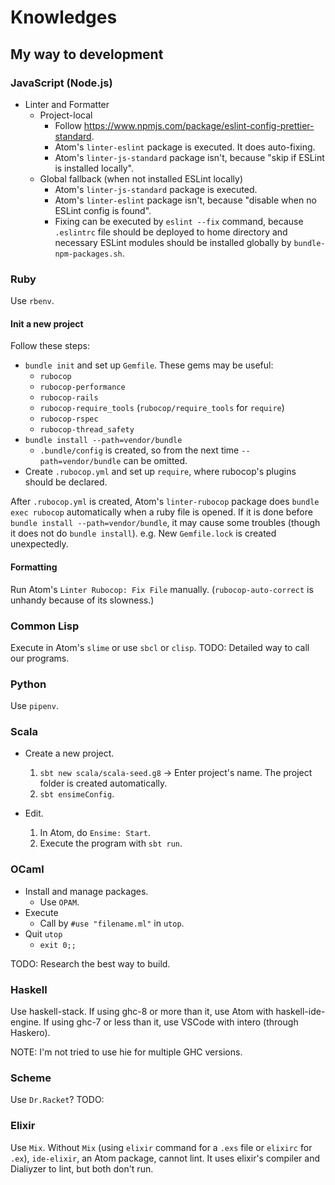 # Knowledges
## My way to development
### JavaScript (Node.js)
*   Linter and Formatter
    *   Project-local
        *   Follow <https://www.npmjs.com/package/eslint-config-prettier-standard>.
        *   Atom's `linter-eslint` package is executed. It does auto-fixing.
        *   Atom's `linter-js-standard` package isn't,
            because "skip if ESLint is installed locally".
    *   Global fallback (when not installed ESLint locally)
        *   Atom's `linter-js-standard` package is executed.
        *   Atom's `linter-eslint` package isn't,
            because "disable when no ESLint config is found".
        *   Fixing can be executed by `eslint --fix` command, because
            `.eslintrc` file should be deployed to home directory and
            necessary ESLint modules should be installed globally
            by `bundle-npm-packages.sh`.

### Ruby
Use `rbenv`.

#### Init a new project
Follow these steps:

*   `bundle init` and set up `Gemfile`. These gems may be useful:
    *   `rubocop`
    *   `rubocop-performance`
    *   `rubocop-rails`
    *   `rubocop-require_tools` (`rubocop/require_tools` for `require`)
    *   `rubocop-rspec`
    *   `rubocop-thread_safety`
*   `bundle install --path=vendor/bundle`
    *   `.bundle/config` is created, so from the next time
        `--path=vendor/bundle` can be omitted.
*   Create `.rubocop.yml` and set up `require`, where rubocop's plugins should
    be declared.

After `.rubocop.yml` is created, Atom's `linter-rubocop` package does
`bundle exec rubocop` automatically when a ruby file is opened.
If it is done before `bundle install --path=vendor/bundle`,
it may cause some troubles (though it does not do `bundle install`).
e.g. New `Gemfile.lock` is created unexpectedly.

#### Formatting
Run Atom's `Linter Rubocop: Fix File` manually.
(`rubocop-auto-correct` is unhandy because of its slowness.)

### Common Lisp
Execute in Atom's `slime` or use `sbcl` or `clisp`.
TODO: Detailed way to call our programs.

### Python
Use `pipenv`.

### Scala
*   Create a new project.
    1.  `sbt new scala/scala-seed.g8` -> Enter project's name.
        The project folder is created automatically.
    2.  `sbt ensimeConfig`.

*   Edit.
    1.  In Atom, do `Ensime: Start`.
    2.  Execute the program with `sbt run`.

### OCaml
*   Install and manage packages.
    *   Use `OPAM`.
*   Execute
    *   Call by `#use "filename.ml"` in `utop`.
*   Quit `utop`
    *   `exit 0;;`

TODO: Research the best way to build.

### Haskell
Use haskell-stack.
If using ghc-8 or more than it, use Atom with haskell-ide-engine.
If using ghc-7 or less than it, use VSCode with intero (through Haskero).

NOTE: I'm not tried to use hie for multiple GHC versions.

### Scheme
Use `Dr.Racket`?
TODO:

### Elixir
Use `Mix`.
Without `Mix` (using `elixir` command for a `.exs` file or `elixirc` for `.ex`),
`ide-elixir`, an Atom package, cannot lint. It uses elixir's compiler and
Dialiyzer to lint, but both don't run.
